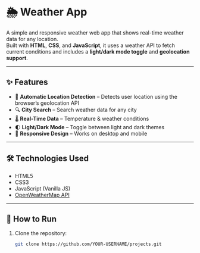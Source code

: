 # 🌦️ Weather App

A simple and responsive weather web app that shows real-time weather data for any location.  
Built with **HTML**, **CSS**, and **JavaScript**, it uses a weather API to fetch current conditions and includes a **light/dark mode toggle** and **geolocation support**.

---

## ✨ Features

- 📍 **Automatic Location Detection** – Detects user location using the browser’s geolocation API  
- 🔍 **City Search** – Search weather data for any city  
- 🌡️ **Real-Time Data** – Temperature & weather conditions 
- 🌓 **Light/Dark Mode** – Toggle between light and dark themes 
- 📱 **Responsive Design** – Works on desktop and mobile

---

## 🛠️ Technologies Used

- HTML5 
- CSS3 
- JavaScript (Vanilla JS) 
- [OpenWeatherMap API](https://openweathermap.org/api)

---

## 🚀 How to Run

1. Clone the repository:
   ```bash 
   git clone https://github.com/YOUR-USERNAME/projects.git
